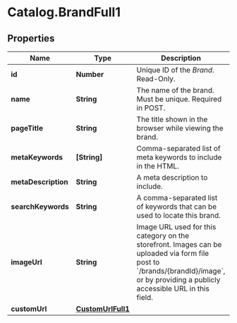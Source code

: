 # Catalog.BrandFull1

## Properties
Name | Type | Description | Notes
------------ | ------------- | ------------- | -------------
**id** | **Number** | Unique ID of the *Brand*. Read-Only. | [optional] 
**name** | **String** | The name of the brand. Must be unique. Required in POST. | 
**pageTitle** | **String** | The title shown in the browser while viewing the brand.  | [optional] 
**metaKeywords** | **[String]** | Comma-separated list of meta keywords to include in the HTML.  | [optional] 
**metaDescription** | **String** | A meta description to include.  | [optional] 
**searchKeywords** | **String** | A comma-separated list of keywords that can be used to locate this brand.  | [optional] 
**imageUrl** | **String** | Image URL used for this category on the storefront. Images can be uploaded via form file post to &#x60;/brands/{brandId}/image&#x60;, or by providing a publicly accessible URL in this field.  | [optional] 
**customUrl** | [**CustomUrlFull1**](CustomUrlFull1.md) |  | [optional] 
